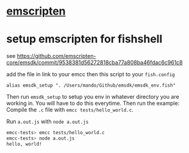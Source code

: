 # [emscripten](https://emscripten.org/index.html)

# setup emscripten for fishshell

see https://github.com/emscripten-core/emsdk/commit/9538381d56272818cba77a808ba46fdac6c961c8

add the file in link to your emcc then this script to your `fish.config`

```fish
alias emsdk_setup ". /Users/mando/Github/emsdk/emsdk_env.fish"
```

Then run `emsdk_setup` to setup you env in whatever directory you are working in. You will have to do this everytime.
Then run the example:
Compile the `.c` file with `emcc tests/hello_world.c`.

Run `a.out.js` with `node a.out.js`
```sh
emcc-tests> emcc tests/hello_world.c
emcc-tests> node a.out.js
hello, world!
```
